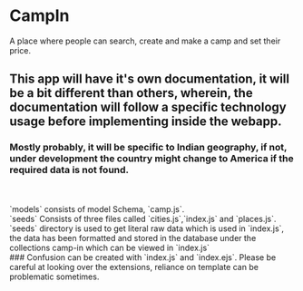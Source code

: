 # CampIn
A place where people can search, create and make a camp and set their price.
## This app will have it's own documentation, it will be a bit different than others, wherein, the documentation will follow a specific technology usage before implementing inside the webapp.
### Mostly probably, it will be specific to Indian geography, if not, under development the country might change to America if the required data is not found.
</br>
</br>
`models` consists of model Schema, `camp.js`.</br>
`seeds` Consists of three files called `cities.js`,`index.js` and `places.js`.</br>
`seeds` directory is used to get literal raw data which is used in `index.js`, the data has been formatted and stored in the database under the collections camp-in which can be viewed in `index.js`</br>
### Confusion can be created with `index.js` and `index.ejs`. Please be careful at looking over the extensions, reliance on template can be problematic sometimes.
